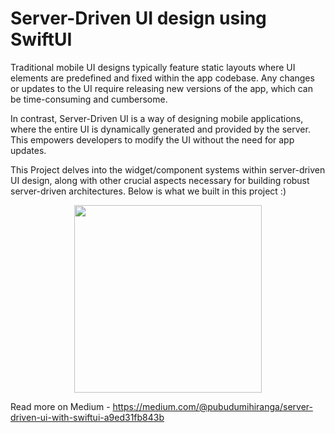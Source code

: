 # Server-Driven UI design using SwiftUI

Traditional mobile UI designs typically feature static layouts where UI elements are predefined and fixed within the app codebase. Any changes or updates to the UI require releasing new versions of the app, which can be time-consuming and cumbersome.

In contrast, Server-Driven UI is a way of designing mobile applications, where the entire UI is dynamically generated and provided by the server. This empowers developers to modify the UI without the need for app updates.

This Project delves into the widget/component systems within server-driven UI design, along with other crucial aspects necessary for building robust server-driven architectures. Below is what we built in this project :)

<p align="center">
    <img src="https://github.com/pubudu-m/Server-Driven-UI/assets/66482798/96059598-78f6-43d5-a1f7-e1115ccdacd8" width="300">
</p>

Read more on Medium - https://medium.com/@pubudumihiranga/server-driven-ui-with-swiftui-a9ed31fb843b
